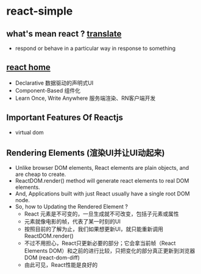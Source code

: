 # react-simple

## what's mean react ? [translate](https://translate.google.cn/#en/zh-CN/react)
  * respond or behave in a particular way in response to something

## [react home](https://facebook.github.io/react/)
  * Declarative 数据驱动的声明式UI
  * Component-Based 组件化
  * Learn Once, Write Anywhere 服务端渲染、RN客户端开发

## Important Features Of Reactjs
  * virtual dom

## Rendering Elements (渲染UI并让UI动起来)
  * Unlike browser DOM elements, React elements are plain objects, and are cheap to create. 
  * ReactDOM.render() method will generate react elements to real DOM elements.
  * And, Applications built with just React usually have a single root DOM node. 
  * So, how to Updating the Rendered Element ?
    - React 元素是不可变的，一旦生成就不可改变，包括子元素或属性
    - 元素就像电影的帧，代表了某一时刻的UI
    - 按照目前的了解为止，我们如果想更新UI，就只能重新调用ReactDOM.render()
    - 不过不用担心，React只更新必要的部分；它会拿当前帧（React Elements DOM）和之前的进行比较，只把变化的部分真正更新到浏览器DOM (react-dom-diff)
    - 由此可见，React性能是良好的
